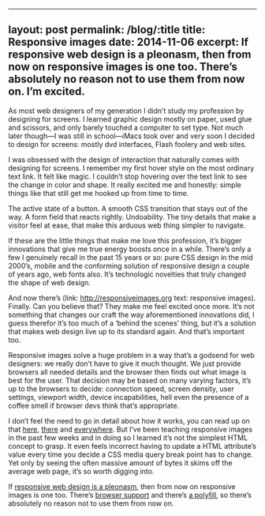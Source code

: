 ---
layout: post
permalink: /blog/:title
title: Responsive images
date: 2014-11-06
excerpt: If responsive web design is a pleonasm, then from now on responsive images is one too. There’s absolutely no reason not to use them from now on. I’m excited.
----
As most web designers of my generation I didn’t study my profession by designing for screens. I learned graphic design mostly on paper, used glue and scissors, and only barely touched a computer to set type. Not much later though—I was still in school—iMacs took over and very soon I decided to design for screens: mostly dvd interfaces, Flash foolery and web sites.

I was obsessed with the design of interaction that naturally comes with designing for screens. I remember my first hover style on the most ordinary text link. It felt like magic. I couldn’t stop hovering over the text link to see the change in color and shape. It really excited me and honestly: simple things like that still get me hooked up from time to time. 

The active state of a button. A smooth CSS transition that stays out of the way. A form field that reacts rightly. Undoability. The tiny details that make a visitor feel at ease, that make this arduous web thing simpler to navigate.

If these are the little things that make me love this profession, it’s bigger innovations that give me true energy boosts once in a while. There’s only a few I genuinely recall in the past 15 years or so: pure CSS design in the mid 2000’s, mobile and the conforming solution of responsive design a couple of years ago, web fonts also. It’s technologic novelties that truly changed the shape of web design.

And now there’s (link: http://responsiveimages.org text: responsive images). Finally. Can you believe that? They make me feel excited once more. It’s not something that changes our craft the way aforementioned innovations did, I guess therefor it’s too much of a ‘behind the scenes’ thing, but it’s a solution that makes web design live up to its standard again. And that’s important too.

Responsive images solve a huge problem in a way that’s a godsend for web designers: we really don’t have to give it much thought. We just provide browsers all needed details and the browser then finds out what image is best for the user. That decision may be based on many varying factors, it’s up to the browsers to decide: connection speed, screen density, user settings, viewport width, device incapabilities, hell even the presence of a coffee smell if browser devs think that’s appropriate.

I don’t feel the need to go in detail about how it works, you can read up on that [here](http://alistapart.com/article/responsive-images-in-practice), [there](https://dev.opera.com/articles/responsive-images/) and [everywhere](https://dev.opera.com/articles/native-responsive-images/). But I’ve been teaching responsive images in the past few weeks and in doing so I learned it’s not the simplest HTML concept to grasp. It even feels incorrect having to update a HTML attribute’s value every time you decide a CSS media query break point has to change. Yet only by seeing the often massive amount of bytes it skims off the average web page, it’s so worth digging into.

If [responsive web design is a pleonasm](http://thomasbyttebier.be/blog/responsive-web-design-is-a-pleonasm), then from now on responsive images is one too. There’s [browser support](http://caniuse.com/#feat=srcset) and there’s [a polyfill](http://scottjehl.github.io/picturefill/), so there’s absolutely no reason not to use them from now on.